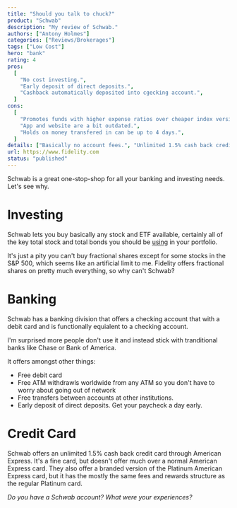 ```yaml
---
title: "Should you talk to chuck?"
product: "Schwab"
description: "My review of Schwab."
authors: ["Antony Holmes"]
categories: ["Reviews/Brokerages"]
tags: ["Low Cost"]
hero: "bank"
rating: 4
pros:
  [
    "No cost investing.",
    "Early deposit of direct deposits.",
    "Cashback automatically deposited into cgecking account.",
  ]
cons:
  [
    "Promotes funds with higher expense ratios over cheaper index versions.",
    "App and website are a bit outdated.",
    "Holds on money transfered in can be up to 4 days.",
  ]
details: ["Basically no account fees.", "Unlimited 1.5% cash back credit card."]
url: https://www.fidelity.com
status: "published"
---
```


Schwab is a great one-stop-shop for all your banking and investing needs. Let's see why.

<!-- end -->

# Investing

Schwab lets you buy basically any stock and ETF available, certainly all of the key total stock and total bonds you should be [using](/blog/2021-12-09-the-vanilla-investor) in your portfolio.

It's just a pity you can't buy fractional shares except for some stocks in the S&P 500, which seems like an artificial limit to me. Fidelity offers fractional shares on pretty much everything, so why can't Schwab?

# Banking

Schwab has a banking division that offers a checking account that with a debit card and is functionally equialent to a checking account.

I'm surprised more people don't use it and instead stick with tranditional banks like Chase or Bank of America.

It offers amongst other things:

- Free debit card
- Free ATM withdrawls worldwide from any ATM so you don't have to worry about going out of network
- Free transfers between accounts at other institutions.
- Early deposit of direct deposits. Get your paycheck a day early.

# Credit Card

Schwab offers an unlimited 1.5% cash back credit card through American Express. It's a fine card, but doesn't offer much over a normal American Express card. They also offer a branded version of the Platinum American Express card, but it has the mostly the same fees and rewards structure as the regular Platinum card.

<!-- <div class="conclusion">
<h2>What"s not to love?</h2>
<ol>
    <li>Buy shares/ETFs in dollar amounts.</li>
    <li>Basically no account fees.</li>
    <li>Unlimited 2% cash back credit card.</li>
</ol>
</div> -->

_Do you have a Schwab account? What were your experiences?_
